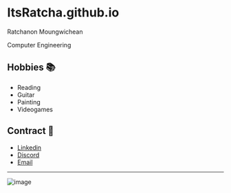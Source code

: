 # ItsRatcha.github.io
Ratchanon Moungwichean

Computer Engineering

## Hobbies 📚
- Reading
- Guitar
- Painting
- Videogames

## Contract 📱
- [Linkedin](https://www.linkedin.com/in/ratchanon-moungwichean-18913b376/)
- [Discord](https://discordapp.com/users/its_ratcha)
- [Email](mailto:RatchaM.Work@gmail.com)

---

![image](https://files.catbox.moe/2hn1tp.JPG)
